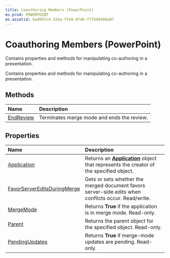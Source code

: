 ```yaml
---
title: Coauthoring Members (PowerPoint)
ms.prod: POWERPOINT
ms.assetid: bad697c4-326a-ffe9-874b-f77bd8408a87
---
```



# Coauthoring Members (PowerPoint)
Contains properties and methods for manipulating co-authoring in a presentation.

Contains properties and methods for manipulating co-authoring in a presentation.


## Methods



|**Name**|**Description**|
|:-----|:-----|
|[EndReview](coauthoring-endreview-method-powerpoint.md)|Terminates merge mode and ends the review.|

## Properties



|**Name**|**Description**|
|:-----|:-----|
|[Application](coauthoring-application-property-powerpoint.md)|Returns an  **[Application](application-object-powerpoint.md)** object that represents the creator of the specified object.|
|[FavorServerEditsDuringMerge](coauthoring-favorservereditsduringmerge-property-powerpoint.md)|Gets or sets whether the merged document favors server-side edits when conflicts occur. Read/write.|
|[MergeMode](coauthoring-mergemode-property-powerpoint.md)|Returns  **True** if the application is in merge mode. Read-only.|
|[Parent](coauthoring-parent-property-powerpoint.md)|Returns the parent object for the specified object. Read-only.|
|[PendingUpdates](coauthoring-pendingupdates-property-powerpoint.md)|Returns  **True** if merge-mode updates are pending. Read-only.|

